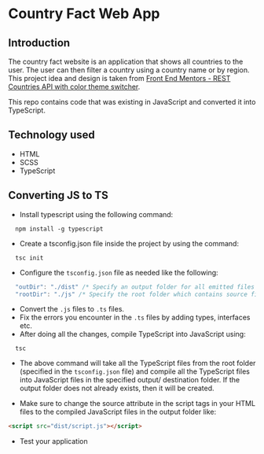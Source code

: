 # Country Fact Web App

## Introduction

The country fact website is an application that shows all countries to the user. The user can then filter a country using a country name or by region. This project idea and design is taken from [Front End Mentors - REST Countries API with color theme switcher](https://www.frontendmentor.io/challenges/rest-countries-api-with-color-theme-switcher-5cacc469fec04111f7b848ca).

This repo contains code that was existing in JavaScript and converted it into TypeScript.

## Technology used

- HTML
- SCSS
- TypeScript

## Converting JS to TS

- Install typescript using the following command:

```
  npm install -g typescript
```

- Create a tsconfig.json file inside the project by using the command:

```
  tsc init
```

- Configure the `tsconfig.json` file as needed like the following:

```js
  "outDir": "./dist" /* Specify an output folder for all emitted files */,
  "rootDir": "./js" /* Specify the root folder which contains source files */,
```

- Convert the `.js` files to `.ts` files.
- Fix the errors you encounter in the `.ts` files by adding types, interfaces etc.
- After doing all the changes, compile TypeScript into JavaScript using:

```
  tsc
```

- The above command will take all the TypeScript files from the root folder (specified in the `tsconfig.json` file) and compile all the TypeScript files into JavaScript files in the specified output/ destination folder. If the output folder does not already exists, then it will be created.

- Make sure to change the source attribute in the script tags in your HTML files to the compiled JavaScript files in the output folder like:

```html
<script src="dist/script.js"></script>
```

- Test your application
